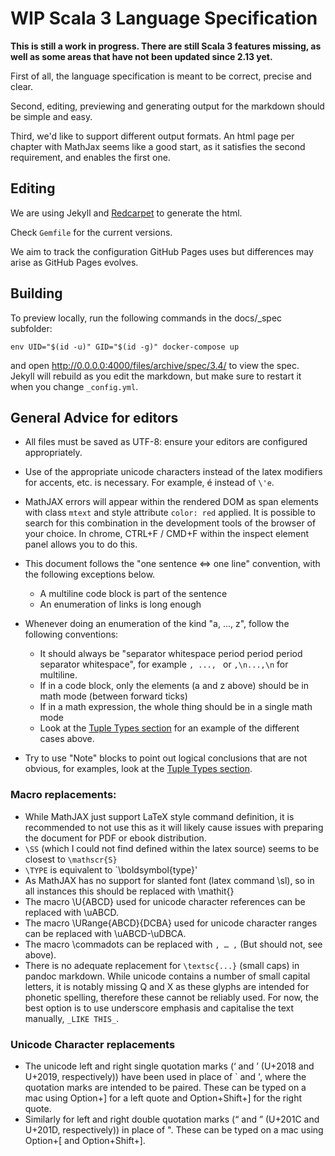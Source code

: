 # WIP Scala 3 Language Specification

**This is still a work in progress. There are still Scala 3 features missing, as well as some areas that have not been updated since 2.13 yet.**

First of all, the language specification is meant to be correct, precise and clear.

Second, editing, previewing and generating output for the markdown should be simple and easy.

Third, we'd like to support different output formats. An html page per chapter with MathJax seems like a good start, as it satisfies the second requirement, and enables the first one.

## Editing

We are using Jekyll and [Redcarpet](https://github.com/vmg/redcarpet) to generate the html.

Check `Gemfile` for the current versions.

We aim to track the configuration GitHub Pages uses but differences may arise as GitHub Pages evolves.

## Building

<!-- TODO: Check nothing else is needed -->
To preview locally, run the following commands in the docs/_spec subfolder:

```
env UID="$(id -u)" GID="$(id -g)" docker-compose up
```

and open http://0.0.0.0:4000/files/archive/spec/3.4/ to view the spec. Jekyll will rebuild as you edit the markdown, but make sure to restart it when you change `_config.yml`.
<!--
To preview locally, run the following commands in the root of your checkout scala/scala:
`bundle install` to install Jekyll and `bundle exec jekyll serve -d build/spec/ -s spec/ -w --baseurl=""` to start it,
and open http://0.0.0.0:4000/ to view the spec. Jekyll will rebuild as you edit the markdown, but make sure to restart it when you change `_config.yml`.
-->

## General Advice for editors

- All files must be saved as UTF-8: ensure your editors are configured appropriately.
- Use of the appropriate unicode characters instead of the latex modifiers for accents, etc. is necessary. For example, é instead of `\'e`.
- MathJAX errors  will appear within the  rendered DOM as span  elements with class `mtext` and style attribute `color: red` applied. It is  possible to search for this combination in the development  tools of the browser of your choice. In chrome, CTRL+F / CMD+F within the inspect element panel allows you to do this.

- This document follows the "one sentence <=> one line" convention, with the following exceptions below.
  - A multiline code block is part of the sentence
  - An enumeration of links is long enough

- Whenever doing an enumeration of the kind "a, ..., z", follow the following conventions:
  - It should always be "separator whitespace period period period separator whitespace", for example `, ..., ` or `,\n...,\n` for multiline.
  - If in a code block, only the elements (a and z above) should be in math mode (between forward ticks)
  - If in a math expression, the whole thing should be in a single math mode
  - Look at the [Tuple Types section](docs/_spec/03-types.html#tuple-types) for an example of the different cases above.

- Try to use "Note" blocks to point out logical conclusions that are not obvious, for examples, look at the [Tuple Types section](docs/_spec/03-types.html#tuple-types).

### Macro replacements:

- While  MathJAX just  support LaTeX style  command definition,  it is recommended  to not use  this as  it will likely cause issues with preparing the document for PDF or ebook distribution.
- `\SS` (which I could not find defined within the latex source) seems to be closest to `\mathscr{S}`
- `\TYPE` is equivalent to `\boldsymbol{type}'
- As MathJAX has  no support for slanted font (latex  command \sl), so in all instances  this should be replaced with \mathit{}
- The macro \U{ABCD} used for unicode character references can be replaced with \\uABCD.
- The macro \URange{ABCD}{DCBA} used for unicode character ranges can be replaced with \\uABCD-\\uDBCA.
- The macro \commadots can be replaced with ` , … , ` (But should not, see above).
- There is no adequate replacement for `\textsc{...}`  (small caps) in pandoc markdown. While unicode contains a number of  small capital  letters, it  is notably  missing Q and  X as  these glyphs  are intended  for phonetic spelling, therefore these  cannot be reliably used. For now,  the best option is to use  underscore emphasis and capitalise the text manually, `_LIKE THIS_`.

### Unicode Character replacements

- The unicode  left and right single  quotation marks (‘ and ’ (U+2018 and U+2019, respectively)) have been used in  place of ` and ', where the quotation marks  are intended to  be paired. These can  be typed on  a mac using  Option+] for a left  quote and Option+Shift+] for the right quote.
- Similarly for left and right double quotation marks (“ and ” (U+201C and U+201D, respectively)) in place of ". These can be typed on a mac using Option+[ and Option+Shift+].

